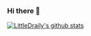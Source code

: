 ### Hi there 👋
[![LittleDraily's github stats](https://github-readme-stats.vercel.app/api?username=littledraily)](https://github.com/anuraghazra/github-readme-stats)
<!--
**LittleDraily/LittleDraily** is a ✨ _special_ ✨ repository because its `README.md` (this file) appears on your GitHub profile.

Here are some ideas to get you started:

- 🔭 I’m currently working on ...
- 🌱 I’m currently learning ...
- 👯 I’m looking to collaborate on ...
- 🤔 I’m looking for help with ...
- 💬 Ask me about ...
- 📫 How to reach me: ...
- 😄 Pronouns: ...
- ⚡ Fun fact: ...
-->
